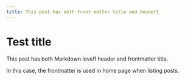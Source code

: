 ```yaml
---
title: This post has both front matter title and header1
---
```


# Test title

This post has both Markdown level1 header and frontmatter title.

In this case, the frontmatter is used in home page when listing posts.
